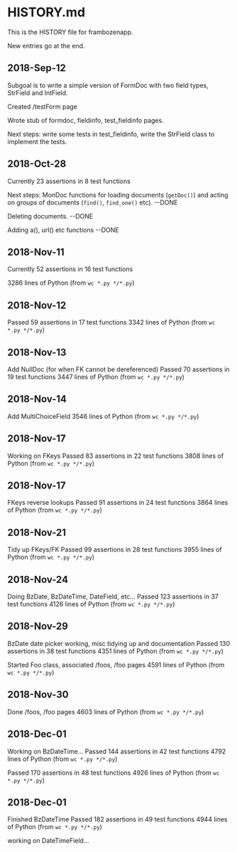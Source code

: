 # HISTORY.md

This is the HISTORY file for frambozenapp.

New entries go at the end.

## 2018-Sep-12

Subgoal is to write a simple version of FormDoc with two field types,
StrField and IntField.

Created /testForm page

Wrote stub of formdoc, fieldinfo, test_fieldinfo pages.

Next steps: write some tests in test_fieldinfo, write the StrField
class to implement the tests.

## 2018-Oct-28

Currently 23 assertions in 8 test functions

Next steps: MonDoc functions for loading documents (`getDoc()`)
and acting on groups of documents (`find()`, `find_one()` etc). --DONE

Deleting documents.  --DONE

Adding a(), url() etc functions  --DONE

## 2018-Nov-11 

Currently 52 assertions in 16 test functions

3286 lines of Python (from `wc *.py */*.py`)

## 2018-Nov-12

Passed 59 assertions in 17 test functions
3342 lines of Python (from `wc *.py */*.py`)

## 2018-Nov-13

Add NullDoc (for when FK cannot be dereferenced)
Passed 70 assertions in 19 test functions
3447 lines of Python (from `wc *.py */*.py`)

## 2018-Nov-14

Add MultiChoiceField
3546 lines of Python (from `wc *.py */*.py`)

## 2018-Nov-17

Working on FKeys
Passed 83 assertions in 22 test functions
3808 lines of Python (from `wc *.py */*.py`)

## 2018-Nov-17

FKeys reverse lookups
Passed 91 assertions in 24 test functions
3864 lines of Python (from `wc *.py */*.py`)

## 2018-Nov-21

Tidy up FKeys/FK
Passed 99 assertions in 28 test functions
3955 lines of Python (from `wc *.py */*.py`)

## 2018-Nov-24

Doing BzDate, BzDateTime, DateField, etc...
Passed 123 assertions in 37 test functions
4126 lines of Python (from `wc *.py */*.py`)

## 2018-Nov-29

BzDate date picker working, misc tidying up and documentation
Passed 130 assertions in 38 test functions 
4351 lines of Python (from `wc *.py */*.py`)

Started Foo class, associated /foos, /foo pages
4591 lines of Python (from `wc *.py */*.py`)

## 2018-Nov-30

Done /foos, /foo pages
4603 lines of Python (from `wc *.py */*.py`)

## 2018-Dec-01

Working on BzDateTime...
Passed 144 assertions in 42 test functions
4792 lines of Python (from `wc *.py */*.py`)

Passed 170 assertions in 48 test functions
4926 lines of Python (from `wc *.py */*.py`)


## 2018-Dec-01

Finished BzDateTime
Passed 182 assertions in 49 test functions
4944 lines of Python (from `wc *.py */*.py`)

working on DateTimeField...










